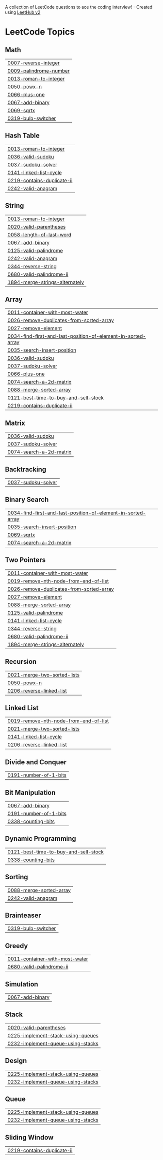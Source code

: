 A collection of LeetCode questions to ace the coding interview! - Created using [LeetHub v2](https://github.com/arunbhardwaj/LeetHub-2.0)
<!---LeetCode Topics Start-->
# LeetCode Topics
## Math
|  |
| ------- |
| [0007-reverse-integer](https://github.com/varsha-kushwaha123/DSA-JAVA/tree/master/0007-reverse-integer) |
| [0009-palindrome-number](https://github.com/varsha-kushwaha123/DSA-JAVA/tree/master/0009-palindrome-number) |
| [0013-roman-to-integer](https://github.com/varsha-kushwaha123/DSA-JAVA/tree/master/0013-roman-to-integer) |
| [0050-powx-n](https://github.com/varsha-kushwaha123/DSA-JAVA/tree/master/0050-powx-n) |
| [0066-plus-one](https://github.com/varsha-kushwaha123/DSA-JAVA/tree/master/0066-plus-one) |
| [0067-add-binary](https://github.com/varsha-kushwaha123/DSA-JAVA/tree/master/0067-add-binary) |
| [0069-sqrtx](https://github.com/varsha-kushwaha123/DSA-JAVA/tree/master/0069-sqrtx) |
| [0319-bulb-switcher](https://github.com/varsha-kushwaha123/DSA-JAVA/tree/master/0319-bulb-switcher) |
## Hash Table
|  |
| ------- |
| [0013-roman-to-integer](https://github.com/varsha-kushwaha123/DSA-JAVA/tree/master/0013-roman-to-integer) |
| [0036-valid-sudoku](https://github.com/varsha-kushwaha123/DSA-JAVA/tree/master/0036-valid-sudoku) |
| [0037-sudoku-solver](https://github.com/varsha-kushwaha123/DSA-JAVA/tree/master/0037-sudoku-solver) |
| [0141-linked-list-cycle](https://github.com/varsha-kushwaha123/DSA-JAVA/tree/master/0141-linked-list-cycle) |
| [0219-contains-duplicate-ii](https://github.com/varsha-kushwaha123/DSA-JAVA/tree/master/0219-contains-duplicate-ii) |
| [0242-valid-anagram](https://github.com/varsha-kushwaha123/DSA-JAVA/tree/master/0242-valid-anagram) |
## String
|  |
| ------- |
| [0013-roman-to-integer](https://github.com/varsha-kushwaha123/DSA-JAVA/tree/master/0013-roman-to-integer) |
| [0020-valid-parentheses](https://github.com/varsha-kushwaha123/DSA-JAVA/tree/master/0020-valid-parentheses) |
| [0058-length-of-last-word](https://github.com/varsha-kushwaha123/DSA-JAVA/tree/master/0058-length-of-last-word) |
| [0067-add-binary](https://github.com/varsha-kushwaha123/DSA-JAVA/tree/master/0067-add-binary) |
| [0125-valid-palindrome](https://github.com/varsha-kushwaha123/DSA-JAVA/tree/master/0125-valid-palindrome) |
| [0242-valid-anagram](https://github.com/varsha-kushwaha123/DSA-JAVA/tree/master/0242-valid-anagram) |
| [0344-reverse-string](https://github.com/varsha-kushwaha123/DSA-JAVA/tree/master/0344-reverse-string) |
| [0680-valid-palindrome-ii](https://github.com/varsha-kushwaha123/DSA-JAVA/tree/master/0680-valid-palindrome-ii) |
| [1894-merge-strings-alternately](https://github.com/varsha-kushwaha123/DSA-JAVA/tree/master/1894-merge-strings-alternately) |
## Array
|  |
| ------- |
| [0011-container-with-most-water](https://github.com/varsha-kushwaha123/DSA-JAVA/tree/master/0011-container-with-most-water) |
| [0026-remove-duplicates-from-sorted-array](https://github.com/varsha-kushwaha123/DSA-JAVA/tree/master/0026-remove-duplicates-from-sorted-array) |
| [0027-remove-element](https://github.com/varsha-kushwaha123/DSA-JAVA/tree/master/0027-remove-element) |
| [0034-find-first-and-last-position-of-element-in-sorted-array](https://github.com/varsha-kushwaha123/DSA-JAVA/tree/master/0034-find-first-and-last-position-of-element-in-sorted-array) |
| [0035-search-insert-position](https://github.com/varsha-kushwaha123/DSA-JAVA/tree/master/0035-search-insert-position) |
| [0036-valid-sudoku](https://github.com/varsha-kushwaha123/DSA-JAVA/tree/master/0036-valid-sudoku) |
| [0037-sudoku-solver](https://github.com/varsha-kushwaha123/DSA-JAVA/tree/master/0037-sudoku-solver) |
| [0066-plus-one](https://github.com/varsha-kushwaha123/DSA-JAVA/tree/master/0066-plus-one) |
| [0074-search-a-2d-matrix](https://github.com/varsha-kushwaha123/DSA-JAVA/tree/master/0074-search-a-2d-matrix) |
| [0088-merge-sorted-array](https://github.com/varsha-kushwaha123/DSA-JAVA/tree/master/0088-merge-sorted-array) |
| [0121-best-time-to-buy-and-sell-stock](https://github.com/varsha-kushwaha123/DSA-JAVA/tree/master/0121-best-time-to-buy-and-sell-stock) |
| [0219-contains-duplicate-ii](https://github.com/varsha-kushwaha123/DSA-JAVA/tree/master/0219-contains-duplicate-ii) |
## Matrix
|  |
| ------- |
| [0036-valid-sudoku](https://github.com/varsha-kushwaha123/DSA-JAVA/tree/master/0036-valid-sudoku) |
| [0037-sudoku-solver](https://github.com/varsha-kushwaha123/DSA-JAVA/tree/master/0037-sudoku-solver) |
| [0074-search-a-2d-matrix](https://github.com/varsha-kushwaha123/DSA-JAVA/tree/master/0074-search-a-2d-matrix) |
## Backtracking
|  |
| ------- |
| [0037-sudoku-solver](https://github.com/varsha-kushwaha123/DSA-JAVA/tree/master/0037-sudoku-solver) |
## Binary Search
|  |
| ------- |
| [0034-find-first-and-last-position-of-element-in-sorted-array](https://github.com/varsha-kushwaha123/DSA-JAVA/tree/master/0034-find-first-and-last-position-of-element-in-sorted-array) |
| [0035-search-insert-position](https://github.com/varsha-kushwaha123/DSA-JAVA/tree/master/0035-search-insert-position) |
| [0069-sqrtx](https://github.com/varsha-kushwaha123/DSA-JAVA/tree/master/0069-sqrtx) |
| [0074-search-a-2d-matrix](https://github.com/varsha-kushwaha123/DSA-JAVA/tree/master/0074-search-a-2d-matrix) |
## Two Pointers
|  |
| ------- |
| [0011-container-with-most-water](https://github.com/varsha-kushwaha123/DSA-JAVA/tree/master/0011-container-with-most-water) |
| [0019-remove-nth-node-from-end-of-list](https://github.com/varsha-kushwaha123/DSA-JAVA/tree/master/0019-remove-nth-node-from-end-of-list) |
| [0026-remove-duplicates-from-sorted-array](https://github.com/varsha-kushwaha123/DSA-JAVA/tree/master/0026-remove-duplicates-from-sorted-array) |
| [0027-remove-element](https://github.com/varsha-kushwaha123/DSA-JAVA/tree/master/0027-remove-element) |
| [0088-merge-sorted-array](https://github.com/varsha-kushwaha123/DSA-JAVA/tree/master/0088-merge-sorted-array) |
| [0125-valid-palindrome](https://github.com/varsha-kushwaha123/DSA-JAVA/tree/master/0125-valid-palindrome) |
| [0141-linked-list-cycle](https://github.com/varsha-kushwaha123/DSA-JAVA/tree/master/0141-linked-list-cycle) |
| [0344-reverse-string](https://github.com/varsha-kushwaha123/DSA-JAVA/tree/master/0344-reverse-string) |
| [0680-valid-palindrome-ii](https://github.com/varsha-kushwaha123/DSA-JAVA/tree/master/0680-valid-palindrome-ii) |
| [1894-merge-strings-alternately](https://github.com/varsha-kushwaha123/DSA-JAVA/tree/master/1894-merge-strings-alternately) |
## Recursion
|  |
| ------- |
| [0021-merge-two-sorted-lists](https://github.com/varsha-kushwaha123/DSA-JAVA/tree/master/0021-merge-two-sorted-lists) |
| [0050-powx-n](https://github.com/varsha-kushwaha123/DSA-JAVA/tree/master/0050-powx-n) |
| [0206-reverse-linked-list](https://github.com/varsha-kushwaha123/DSA-JAVA/tree/master/0206-reverse-linked-list) |
## Linked List
|  |
| ------- |
| [0019-remove-nth-node-from-end-of-list](https://github.com/varsha-kushwaha123/DSA-JAVA/tree/master/0019-remove-nth-node-from-end-of-list) |
| [0021-merge-two-sorted-lists](https://github.com/varsha-kushwaha123/DSA-JAVA/tree/master/0021-merge-two-sorted-lists) |
| [0141-linked-list-cycle](https://github.com/varsha-kushwaha123/DSA-JAVA/tree/master/0141-linked-list-cycle) |
| [0206-reverse-linked-list](https://github.com/varsha-kushwaha123/DSA-JAVA/tree/master/0206-reverse-linked-list) |
## Divide and Conquer
|  |
| ------- |
| [0191-number-of-1-bits](https://github.com/varsha-kushwaha123/DSA-JAVA/tree/master/0191-number-of-1-bits) |
## Bit Manipulation
|  |
| ------- |
| [0067-add-binary](https://github.com/varsha-kushwaha123/DSA-JAVA/tree/master/0067-add-binary) |
| [0191-number-of-1-bits](https://github.com/varsha-kushwaha123/DSA-JAVA/tree/master/0191-number-of-1-bits) |
| [0338-counting-bits](https://github.com/varsha-kushwaha123/DSA-JAVA/tree/master/0338-counting-bits) |
## Dynamic Programming
|  |
| ------- |
| [0121-best-time-to-buy-and-sell-stock](https://github.com/varsha-kushwaha123/DSA-JAVA/tree/master/0121-best-time-to-buy-and-sell-stock) |
| [0338-counting-bits](https://github.com/varsha-kushwaha123/DSA-JAVA/tree/master/0338-counting-bits) |
## Sorting
|  |
| ------- |
| [0088-merge-sorted-array](https://github.com/varsha-kushwaha123/DSA-JAVA/tree/master/0088-merge-sorted-array) |
| [0242-valid-anagram](https://github.com/varsha-kushwaha123/DSA-JAVA/tree/master/0242-valid-anagram) |
## Brainteaser
|  |
| ------- |
| [0319-bulb-switcher](https://github.com/varsha-kushwaha123/DSA-JAVA/tree/master/0319-bulb-switcher) |
## Greedy
|  |
| ------- |
| [0011-container-with-most-water](https://github.com/varsha-kushwaha123/DSA-JAVA/tree/master/0011-container-with-most-water) |
| [0680-valid-palindrome-ii](https://github.com/varsha-kushwaha123/DSA-JAVA/tree/master/0680-valid-palindrome-ii) |
## Simulation
|  |
| ------- |
| [0067-add-binary](https://github.com/varsha-kushwaha123/DSA-JAVA/tree/master/0067-add-binary) |
## Stack
|  |
| ------- |
| [0020-valid-parentheses](https://github.com/varsha-kushwaha123/DSA-JAVA/tree/master/0020-valid-parentheses) |
| [0225-implement-stack-using-queues](https://github.com/varsha-kushwaha123/DSA-JAVA/tree/master/0225-implement-stack-using-queues) |
| [0232-implement-queue-using-stacks](https://github.com/varsha-kushwaha123/DSA-JAVA/tree/master/0232-implement-queue-using-stacks) |
## Design
|  |
| ------- |
| [0225-implement-stack-using-queues](https://github.com/varsha-kushwaha123/DSA-JAVA/tree/master/0225-implement-stack-using-queues) |
| [0232-implement-queue-using-stacks](https://github.com/varsha-kushwaha123/DSA-JAVA/tree/master/0232-implement-queue-using-stacks) |
## Queue
|  |
| ------- |
| [0225-implement-stack-using-queues](https://github.com/varsha-kushwaha123/DSA-JAVA/tree/master/0225-implement-stack-using-queues) |
| [0232-implement-queue-using-stacks](https://github.com/varsha-kushwaha123/DSA-JAVA/tree/master/0232-implement-queue-using-stacks) |
## Sliding Window
|  |
| ------- |
| [0219-contains-duplicate-ii](https://github.com/varsha-kushwaha123/DSA-JAVA/tree/master/0219-contains-duplicate-ii) |
<!---LeetCode Topics End-->
